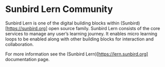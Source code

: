 # Sunbird Lern Community
Sunbird Lern is one of the digital building blocks within (Sunbird)[https://sunbird.org] open source family. Sunbird Lern consists of the core services to manage any user’s learning journey. It enables micro learning loops to be enabled along with other building blocks for interaction and collaboration. 

For more information see the (Sunbird Lern)[https://lern.sunbird.org] documentation page.
